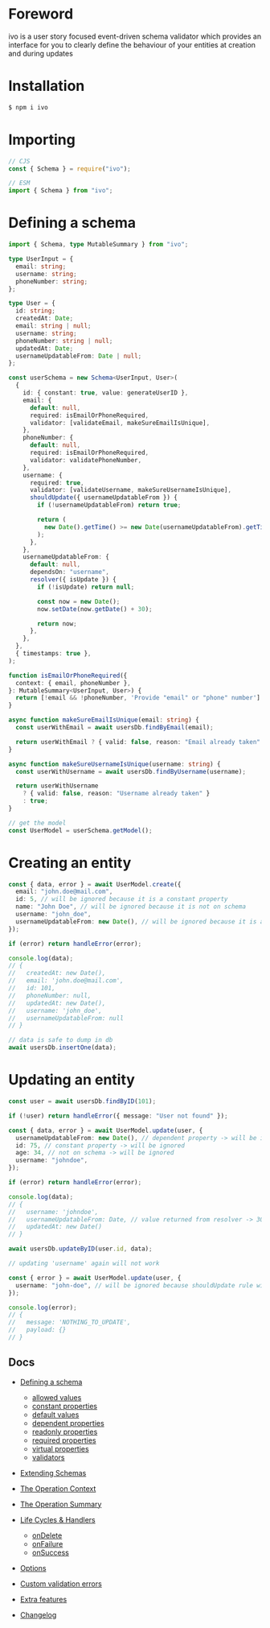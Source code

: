 # Foreword

ivo is a user story focused event-driven schema validator which provides an interface for you to clearly define the behaviour of your entities at creation and during updates

# Installation

```bash
$ npm i ivo
```

# Importing

```js
// CJS
const { Schema } = require("ivo");

// ESM
import { Schema } from "ivo";
```

# Defining a schema

```ts
import { Schema, type MutableSummary } from "ivo";

type UserInput = {
  email: string;
  username: string;
  phoneNumber: string;
};

type User = {
  id: string;
  createdAt: Date;
  email: string | null;
  username: string;
  phoneNumber: string | null;
  updatedAt: Date;
  usernameUpdatableFrom: Date | null;
};

const userSchema = new Schema<UserInput, User>(
  {
    id: { constant: true, value: generateUserID },
    email: {
      default: null,
      required: isEmailOrPhoneRequired,
      validator: [validateEmail, makeSureEmailIsUnique],
    },
    phoneNumber: {
      default: null,
      required: isEmailOrPhoneRequired,
      validator: validatePhoneNumber,
    },
    username: {
      required: true,
      validator: [validateUsername, makeSureUsernameIsUnique],
      shouldUpdate({ usernameUpdatableFrom }) {
        if (!usernameUpdatableFrom) return true;

        return (
          new Date().getTime() >= new Date(usernameUpdatableFrom).getTime()
        );
      },
    },
    usernameUpdatableFrom: {
      default: null,
      dependsOn: "username",
      resolver({ isUpdate }) {
        if (!isUpdate) return null;

        const now = new Date();
        now.setDate(now.getDate() + 30);

        return now;
      },
    },
  },
  { timestamps: true },
);

function isEmailOrPhoneRequired({
  context: { email, phoneNumber },
}: MutableSummary<UserInput, User>) {
  return [!email && !phoneNumber, 'Provide "email" or "phone" number'] as const;
}

async function makeSureEmailIsUnique(email: string) {
  const userWithEmail = await usersDb.findByEmail(email);

  return userWithEmail ? { valid: false, reason: "Email already taken" } : true;
}

async function makeSureUsernameIsUnique(username: string) {
  const userWithUsername = await usersDb.findByUsername(username);

  return userWithUsername
    ? { valid: false, reason: "Username already taken" }
    : true;
}

// get the model
const UserModel = userSchema.getModel();
```

# Creating an entity

```ts
const { data, error } = await UserModel.create({
  email: "john.doe@mail.com",
  id: 5, // will be ignored because it is a constant property
  name: "John Doe", // will be ignored because it is not on schema
  username: "john_doe",
  usernameUpdatableFrom: new Date(), // will be ignored because it is a dependent property
});

if (error) return handleError(error);

console.log(data);
// {
//   createdAt: new Date(),
//   email: 'john.doe@mail.com',
//   id: 101,
//   phoneNumber: null,
//   updatedAt: new Date(),
//   username: 'john_doe',
//   usernameUpdatableFrom: null
// }

// data is safe to dump in db
await usersDb.insertOne(data);
```

# Updating an entity

```ts
const user = await usersDb.findByID(101);

if (!user) return handleError({ message: "User not found" });

const { data, error } = await UserModel.update(user, {
  usernameUpdatableFrom: new Date(), // dependent property -> will be ignored
  id: 75, // constant property -> will be ignored
  age: 34, // not on schema -> will be ignored
  username: "johndoe",
});

if (error) return handleError(error);

console.log(data);
// {
//   username: 'johndoe',
//   usernameUpdatableFrom: Date, // value returned from resolver -> 30days from now
//   updatedAt: new Date()
// }

await usersDb.updateByID(user.id, data);
```

```ts
// updating 'username' again will not work

const { error } = await UserModel.update(user, {
  username: "john-doe", // will be ignored because shouldUpdate rule will return false
});

console.log(error);
// {
//   message: 'NOTHING_TO_UPDATE',
//   payload: {}
// }
```

## Docs

- [Defining a schema](./docs/v1.5.0/index.md#defining-a-schema)
  - [allowed values](./docs/v1.5.0/definitions/allowed-values.md#allowed-values)
  - [constant properties](./docs/v1.5.0/definitions/constants.md#constant-properties)
  - [default values](./docs/v1.5.0/definitions/defaults.md#default-values)
  - [dependent properties](./docs/v1.5.0/definitions/dependents.md#dependent-properties)
  - [readonly properties](./docs/v1.5.0/definitions/readonly.md#readonly-properties)
  - [required properties](./docs/v1.5.0/definitions/required.md#required-properties)
  - [virtual properties](./docs/v1.5.0/definitions/virtuals.md#virtual-properties)
  - [validators](./docs/v1.5.0/validators.md#validators)
- [Extending Schemas](./docs/v1.5.0/definitions/extend-schemas.md#extending-schemas)
- [The Operation Context](./docs/v1.5.0/life-cycles.md#the-operation-contextt)
- [The Operation Summary](./docs/v1.5.0/life-cycles.md#the-operation-summary)
- [Life Cycles & Handlers](./docs/v1.5.0/life-cycles.md#life-cycle-listeners)

  - [onDelete](./docs/v1.5.0/life-cycles.md#ondelete)
  - [onFailure](./docs/v1.5.0/life-cycles.md#onfailure)
  - [onSuccess](./docs/v1.5.0/life-cycles.md#onsuccess)

- [Options](./docs/v1.5.0/index.md#options)
- [Custom validation errors](./docs/v1.5.0/index.md#errortool)
- [Extra features](./docs/v1.5.0/life-cycles.md#context-options)

- [Changelog](./docs/CHANGELOG.md#changelog)
